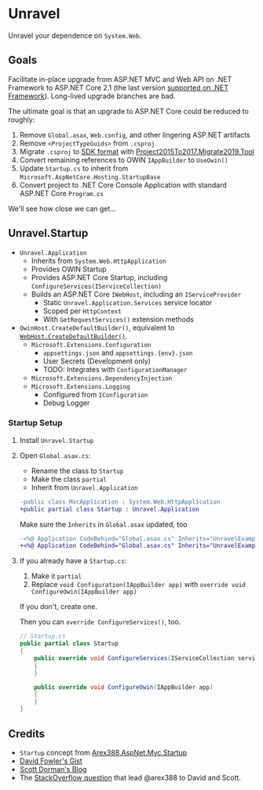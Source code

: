 # Unravel

Unravel your dependence on `System.Web`.

## Goals

Facilitate in-place upgrade from ASP.NET MVC and Web API on .NET Framework to ASP.NET Core 2.1 (the last version [supported on .NET Framework](https://dotnet.microsoft.com/platform/support/policy/aspnet#dotnet-core)). Long-lived upgrade branches are bad.

The ultimate goal is that an upgrade to ASP.NET Core could be reduced to roughly:
1. Remove `Global.asax`, `Web.config`, and other lingering ASP.NET artifacts
1. Remove `<ProjectTypeGuids>` from `.csproj`
1. Migrate `.csproj` to [SDK format](https://docs.microsoft.com/en-us/dotnet/core/project-sdk/overview) with [Project2015To2017.Migrate2019.Tool](https://github.com/hvanbakel/CsprojToVs2017)
1. Convert remaining references to OWIN `IAppBuilder` to `UseOwin()`
1. Update `Startup.cs` to inherit from `Microsoft.AspNetCore.Hosting.StartupBase`
1. Convert project to .NET Core Console Application with standard ASP.NET Core `Program.cs`

We'll see how close we can get…

## Unravel.Startup

- `Unravel.Application`
  - Inherits from `System.Web.HttpApplication`
  - Provides OWIN Startup
  - Provides ASP.NET Core Startup, including `ConfigureServices(IServiceCollection)`
  - Builds an ASP.NET Core `IWebHost`, including an `IServiceProvider`
    - Static `Unravel.Application.Services` service locator
    - Scoped per `HttpContext`
    - With `GetRequestServices()` extension methods
- `OwinHost.CreateDefaultBuilder()`, equivalent to [`WebHost.CreateDefaultBuilder()`](https://docs.microsoft.com/en-us/dotnet/api/microsoft.aspnetcore.webhost.createdefaultbuilder?view=aspnetcore-2.1).
  - `Microsoft.Extensions.Configuration`
    - `appsettings.json` and `appsettings.{env}.json`
    - User Secrets (Development only)
    - TODO: Integrates with `ConfigurationManager`
  - `Microsoft.Extensions.DependencyInjection`
  - `Microsoft.Extensions.Logging`
    - Configured from `IConfiguration`
    - Debug Logger

### Startup Setup

1. Install `Unravel.Startup`
1. Open `Global.asax.cs`:
    - Rename the class to `Startup`
    - Make the class `partial`
    - Inherit from `Unravel.Application`

    ```diff
    -public class MvcApplication : System.Web.HttpApplication
    +public partial class Startup : Unravel.Application
    ```

    Make sure the `Inherits` in `Global.asax` updated, too

      ```diff
      -<%@ Application CodeBehind="Global.asax.cs" Inherits="UnravelExamples.Web.MvcApplication" Language="C#" %>
      +<%@ Application CodeBehind="Global.asax.cs" Inherits="UnravelExamples.Web.Startup" Language="C#" %>
      ```

1. If you already have a `Startup.cs`:
    1. Make it `partial`
    1. Replace `void Configuration(IAppBuilder app)` with `override void ConfigureOwin(IAppBuilder app)`

   If you don't, create one.

   Then you can `override ConfigureServices()`, too.

    ```csharp
    // Startup.cs
    public partial class Startup
    {
        public override void ConfigureServices(IServiceCollection services)
        {
        }

        public override void ConfigureOwin(IAppBuilder app)
        {
        }
    }
    ```

## Credits

- `Startup` concept from [Arex388.AspNet.Mvc.Startup](https://github.com/arex388/Arex388.AspNet.Mvc.Startup)
- [David Fowler's Gist](https://gist.github.com/davidfowl/563a602936426a18f67cd77088574e61)
- [Scott Dorman's Blog](https://scottdorman.blog/2016/03/17/integrating-asp-net-core-dependency-injection-in-mvc-4/)
- The [StackOverflow question](https://stackoverflow.com/questions/43311099/how-to-create-dependency-injection-for-asp-net-mvc-5) that lead @arex388 to David and Scott.

